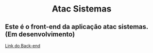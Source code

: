 <h1 align="center"> Atac Sistemas</h1>

## Este é o front-end da aplicação atac sistemas. (Em desenvolvimento)

[Link do Back-end](https://github.com/allan-verde/back-end-atac-sistemas)
